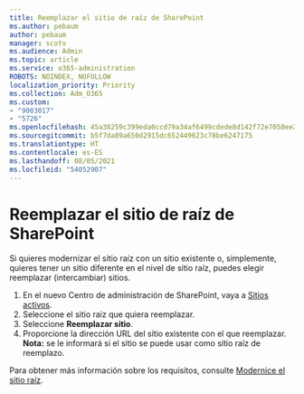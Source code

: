```yaml
---
title: Reemplazar el sitio de raíz de SharePoint
ms.author: pebaum
author: pebaum
manager: scotv
ms.audience: Admin
ms.topic: article
ms.service: o365-administration
ROBOTS: NOINDEX, NOFOLLOW
localization_priority: Priority
ms.collection: Adm_O365
ms.custom:
- "9003017"
- "5726"
ms.openlocfilehash: 45a38259c399eda0ccd79a34af6499cdede8d142f72e7050ee2f774292a62971
ms.sourcegitcommit: b5f7da89a650d2915dc652449623c78be6247175
ms.translationtype: HT
ms.contentlocale: es-ES
ms.lasthandoff: 08/05/2021
ms.locfileid: "54052907"
---
```

# <a name="replace-the-sharepoint-root-site"></a>Reemplazar el sitio de raíz de SharePoint
Si quieres modernizar el sitio raíz con un sitio existente o, simplemente, quieres tener un sitio diferente en el nivel de sitio raíz, puedes elegir reemplazar (intercambiar) sitios.

1. En el nuevo Centro de administración de SharePoint, vaya a [Sitios activos](https://admin.microsoft.com/sharepoint?page=siteManagement&modern=true).
2. Seleccione el sitio raíz que quiera reemplazar.
3. Seleccione **Reemplazar sitio**.
4. Proporcione la dirección URL del sitio existente con el que reemplazar. **Nota:** se le informará si el sitio se puede usar como sitio raíz de reemplazo.

Para obtener más información sobre los requisitos, consulte [Modernice el sitio raíz](https://docs.microsoft.com/sharepoint/modern-root-site).

